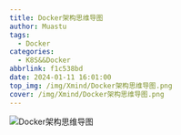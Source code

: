 ```yaml
---
title: Docker架构思维导图
author: Muastu
tags:
  - Docker
categories:
  - K8S&&Docker
abbrlink: f1c538bd
date: 2024-01-11 16:01:00
top_img: /img/Xmind/Docker架构思维导图.png
cover: /img/Xmind/Docker架构思维导图.png
---
```

![Docker架构思维导图](http://s7cms6csr.hn-bkt.clouddn.com/images/20240116/3372025cae0b412c9e5aa0549f78db6c.png?imageView2/0/interlace/1/q/50|imageslim)
